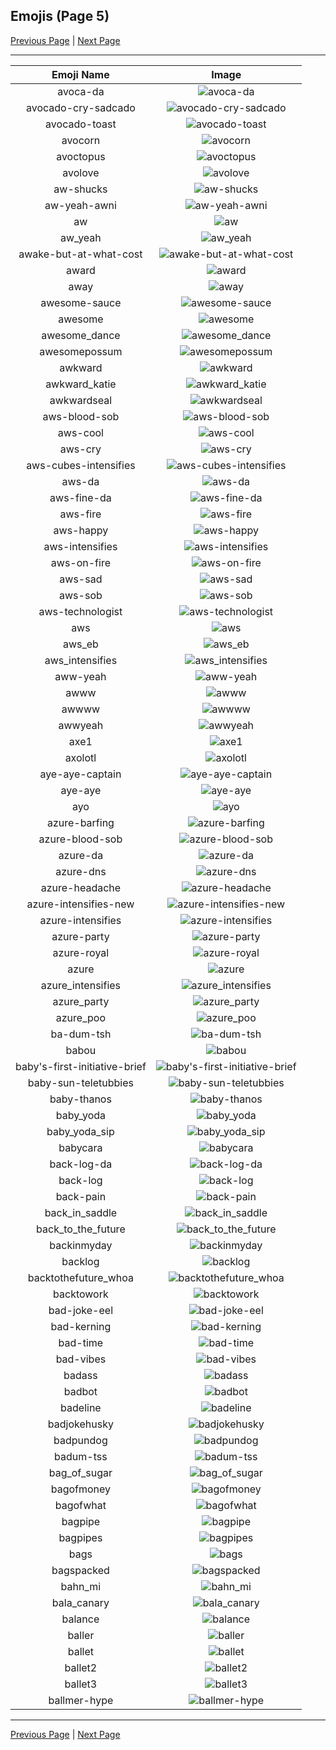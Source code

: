 
## Emojis (Page 5)

[Previous Page](/docs/rc/page-a-0004.md)
  | [Next Page](/docs/rc/page-b-0006.md)

<hr />

|Emoji Name|Image|
| :-: | :-: |
|avoca-da| ![avoca-da](/emojis/rc/avoca-da.png)|
|avocado-cry-sadcado| ![avocado-cry-sadcado](/emojis/rc/avocado-cry-sadcado.png)|
|avocado-toast| ![avocado-toast](/emojis/rc/avocado-toast.png)|
|avocorn| ![avocorn](/emojis/rc/avocorn.png)|
|avoctopus| ![avoctopus](/emojis/rc/avoctopus.png)|
|avolove| ![avolove](/emojis/rc/avolove.png)|
|aw-shucks| ![aw-shucks](/emojis/rc/aw-shucks.gif)|
|aw-yeah-awni| ![aw-yeah-awni](/emojis/rc/aw-yeah-awni.png)|
|aw| ![aw](/emojis/rc/aw.png)|
|aw_yeah| ![aw_yeah](/emojis/rc/aw_yeah.gif)|
|awake-but-at-what-cost| ![awake-but-at-what-cost](/emojis/rc/awake-but-at-what-cost.jpg)|
|award| ![award](/emojis/rc/award.png)|
|away| ![away](/emojis/rc/away.png)|
|awesome-sauce| ![awesome-sauce](/emojis/rc/awesome-sauce.gif)|
|awesome| ![awesome](/emojis/rc/awesome.gif)|
|awesome_dance| ![awesome_dance](/emojis/rc/awesome_dance.gif)|
|awesomepossum| ![awesomepossum](/emojis/rc/awesomepossum.jpg)|
|awkward| ![awkward](/emojis/rc/awkward.gif)|
|awkward_katie| ![awkward_katie](/emojis/rc/awkward_katie.png)|
|awkwardseal| ![awkwardseal](/emojis/rc/awkwardseal.jpg)|
|aws-blood-sob| ![aws-blood-sob](/emojis/rc/aws-blood-sob.png)|
|aws-cool| ![aws-cool](/emojis/rc/aws-cool.png)|
|aws-cry| ![aws-cry](/emojis/rc/aws-cry.png)|
|aws-cubes-intensifies| ![aws-cubes-intensifies](/emojis/rc/aws-cubes-intensifies.gif)|
|aws-da| ![aws-da](/emojis/rc/aws-da.png)|
|aws-fine-da| ![aws-fine-da](/emojis/rc/aws-fine-da.png)|
|aws-fire| ![aws-fire](/emojis/rc/aws-fire.gif)|
|aws-happy| ![aws-happy](/emojis/rc/aws-happy.png)|
|aws-intensifies| ![aws-intensifies](/emojis/rc/aws-intensifies.gif)|
|aws-on-fire| ![aws-on-fire](/emojis/rc/aws-on-fire.gif)|
|aws-sad| ![aws-sad](/emojis/rc/aws-sad.png)|
|aws-sob| ![aws-sob](/emojis/rc/aws-sob.png)|
|aws-technologist| ![aws-technologist](/emojis/rc/aws-technologist.png)|
|aws| ![aws](/emojis/rc/aws.png)|
|aws_eb| ![aws_eb](/emojis/rc/aws_eb.png)|
|aws_intensifies| ![aws_intensifies](/emojis/rc/aws_intensifies.gif)|
|aww-yeah| ![aww-yeah](/emojis/rc/aww-yeah.gif)|
|awww| ![awww](/emojis/rc/awww.png)|
|awwww| ![awwww](/emojis/rc/awwww.png)|
|awwyeah| ![awwyeah](/emojis/rc/awwyeah.png)|
|axe1| ![axe1](/emojis/rc/axe1.png)|
|axolotl| ![axolotl](/emojis/rc/axolotl.png)|
|aye-aye-captain| ![aye-aye-captain](/emojis/rc/aye-aye-captain.jpg)|
|aye-aye| ![aye-aye](/emojis/rc/aye-aye.gif)|
|ayo| ![ayo](/emojis/rc/ayo.gif)|
|azure-barfing| ![azure-barfing](/emojis/rc/azure-barfing.png)|
|azure-blood-sob| ![azure-blood-sob](/emojis/rc/azure-blood-sob.png)|
|azure-da| ![azure-da](/emojis/rc/azure-da.png)|
|azure-dns| ![azure-dns](/emojis/rc/azure-dns.png)|
|azure-headache| ![azure-headache](/emojis/rc/azure-headache.png)|
|azure-intensifies-new| ![azure-intensifies-new](/emojis/rc/azure-intensifies-new.gif)|
|azure-intensifies| ![azure-intensifies](/emojis/rc/azure-intensifies.gif)|
|azure-party| ![azure-party](/emojis/rc/azure-party.gif)|
|azure-royal| ![azure-royal](/emojis/rc/azure-royal.png)|
|azure| ![azure](/emojis/rc/azure.png)|
|azure_intensifies| ![azure_intensifies](/emojis/rc/azure_intensifies.gif)|
|azure_party| ![azure_party](/emojis/rc/azure_party.gif)|
|azure_poo| ![azure_poo](/emojis/rc/azure_poo.gif)|
|ba-dum-tsh| ![ba-dum-tsh](/emojis/rc/ba-dum-tsh.gif)|
|babou| ![babou](/emojis/rc/babou.png)|
|baby's-first-initiative-brief| ![baby's-first-initiative-brief](/emojis/rc/baby's-first-initiative-brief.png)|
|baby-sun-teletubbies| ![baby-sun-teletubbies](/emojis/rc/baby-sun-teletubbies.gif)|
|baby-thanos| ![baby-thanos](/emojis/rc/baby-thanos.png)|
|baby_yoda| ![baby_yoda](/emojis/rc/baby_yoda.png)|
|baby_yoda_sip| ![baby_yoda_sip](/emojis/rc/baby_yoda_sip.gif)|
|babycara| ![babycara](/emojis/rc/babycara.jpg)|
|back-log-da| ![back-log-da](/emojis/rc/back-log-da.png)|
|back-log| ![back-log](/emojis/rc/back-log.png)|
|back-pain| ![back-pain](/emojis/rc/back-pain.png)|
|back_in_saddle| ![back_in_saddle](/emojis/rc/back_in_saddle.png)|
|back_to_the_future| ![back_to_the_future](/emojis/rc/back_to_the_future.png)|
|backinmyday| ![backinmyday](/emojis/rc/backinmyday.gif)|
|backlog| ![backlog](/emojis/rc/backlog.png)|
|backtothefuture_whoa| ![backtothefuture_whoa](/emojis/rc/backtothefuture_whoa.gif)|
|backtowork| ![backtowork](/emojis/rc/backtowork.gif)|
|bad-joke-eel| ![bad-joke-eel](/emojis/rc/bad-joke-eel.png)|
|bad-kerning| ![bad-kerning](/emojis/rc/bad-kerning.png)|
|bad-time| ![bad-time](/emojis/rc/bad-time.jpg)|
|bad-vibes| ![bad-vibes](/emojis/rc/bad-vibes.png)|
|badass| ![badass](/emojis/rc/badass.png)|
|badbot| ![badbot](/emojis/rc/badbot.png)|
|badeline| ![badeline](/emojis/rc/badeline.gif)|
|badjokehusky| ![badjokehusky](/emojis/rc/badjokehusky.gif)|
|badpundog| ![badpundog](/emojis/rc/badpundog.png)|
|badum-tss| ![badum-tss](/emojis/rc/badum-tss.gif)|
|bag_of_sugar| ![bag_of_sugar](/emojis/rc/bag_of_sugar.jpg)|
|bagofmoney| ![bagofmoney](/emojis/rc/bagofmoney.png)|
|bagofwhat| ![bagofwhat](/emojis/rc/bagofwhat.png)|
|bagpipe| ![bagpipe](/emojis/rc/bagpipe.png)|
|bagpipes| ![bagpipes](/emojis/rc/bagpipes.gif)|
|bags| ![bags](/emojis/rc/bags.png)|
|bagspacked| ![bagspacked](/emojis/rc/bagspacked.png)|
|bahn_mi| ![bahn_mi](/emojis/rc/bahn_mi.png)|
|bala_canary| ![bala_canary](/emojis/rc/bala_canary.jpg)|
|balance| ![balance](/emojis/rc/balance.png)|
|baller| ![baller](/emojis/rc/baller.png)|
|ballet| ![ballet](/emojis/rc/ballet.gif)|
|ballet2| ![ballet2](/emojis/rc/ballet2.gif)|
|ballet3| ![ballet3](/emojis/rc/ballet3.gif)|
|ballmer-hype| ![ballmer-hype](/emojis/rc/ballmer-hype.gif)|

<hr/>

[Previous Page](/docs/rc/page-a-0004.md)
  | [Next Page](/docs/rc/page-b-0006.md)